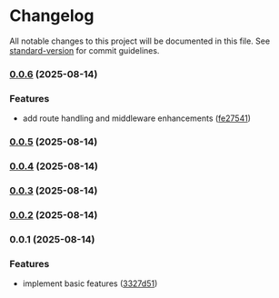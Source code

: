 # Changelog

All notable changes to this project will be documented in this file. See [standard-version](https://github.com/conventional-changelog/standard-version) for commit guidelines.

### [0.0.6](https://github.com/bacali95/typesafe-rpc/compare/v0.0.5...v0.0.6) (2025-08-14)


### Features

* add route handling and middleware enhancements ([fe27541](https://github.com/bacali95/typesafe-rpc/commit/fe275412cd6bba10895f5fcf135045930816026e))

### [0.0.5](https://github.com/bacali95/typesafe-rpc/compare/v0.0.4...v0.0.5) (2025-08-14)

### [0.0.4](https://github.com/bacali95/typesafe-rpc/compare/v0.0.3...v0.0.4) (2025-08-14)

### [0.0.3](https://github.com/bacali95/typesafe-rpc/compare/v0.0.2...v0.0.3) (2025-08-14)

### [0.0.2](https://github.com/bacali95/typesafe-rpc/compare/v0.0.1...v0.0.2) (2025-08-14)

### 0.0.1 (2025-08-14)


### Features

* implement basic features ([3327d51](https://github.com/bacali95/typesafe-rpc/commit/3327d510c840d9b0ba4c3e63687109df8b7a6e1e))
